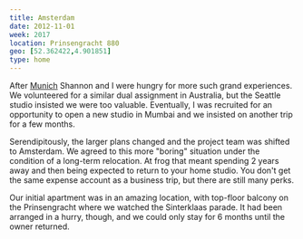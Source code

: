 ```yaml
---
title: Amsterdam
date: 2012-11-01
week: 2017
location: Prinsengracht 880
geo: [52.362422,4.901851]
type: home
---
```


After [Munich](2010-munich/) Shannon and I were hungry for more such grand experiences. We volunteered for a similar dual assignment in Australia, but the Seattle studio insisted we were too valuable. Eventually, I was recruited for an opportunity to open a new studio in Mumbai and we insisted on another trip for a few months.

Serendipitously, the larger plans changed and the project team was shifted to Amsterdam. We agreed to this more "boring" situation under the condition of a long-term relocation. At frog that meant spending 2 years away and then being expected to return to your home studio. You don't get the same expense account as a business trip, but there are still many perks.

Our initial apartment was in an amazing location, with top-floor balcony on the Prinsengracht where we watched the Sinterklaas parade. It had been arranged in a hurry, though, and we could only stay for 6 months until the owner returned.
